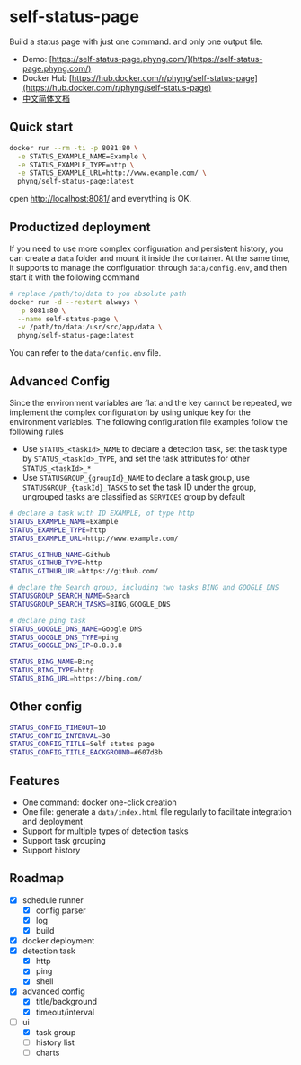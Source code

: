 
# self-status-page

Build a status page with just one command. and only one output file.

- Demo: [https://self-status-page.phyng.com/](https://self-status-page.phyng.com/)
- Docker Hub [https://hub.docker.com/r/phyng/self-status-page](https://hub.docker.com/r/phyng/self-status-page)
- [中文简体文档](https://github.com/phyng/self-status-page/blob/main/README_CN.md)

## Quick start

```bash
docker run --rm -ti -p 8081:80 \
  -e STATUS_EXAMPLE_NAME=Example \
  -e STATUS_EXAMPLE_TYPE=http \
  -e STATUS_EXAMPLE_URL=http://www.example.com/ \
  phyng/self-status-page:latest
```

open [http://localhost:8081/](http://localhost:8081/) and everything is OK.

## Productized deployment

If you need to use more complex configuration and persistent history, you can create a `data` folder and mount it inside the container.
At the same time, it supports to manage the configuration through `data/config.env`, and then start it with the following command

```bash
# replace /path/to/data to you absolute path
docker run -d --restart always \
  -p 8081:80 \
  --name self-status-page \
  -v /path/to/data:/usr/src/app/data \
  phyng/self-status-page:latest
```

You can refer to the `data/config.env` file.

## Advanced Config

Since the environment variables are flat and the key cannot be repeated, we implement the complex configuration by using unique key for the environment variables. The following configuration file examples follow the following rules

- Use `STATUS_<taskId>_NAME` to declare a detection task, set the task type by `STATUS_<taskId>_TYPE`, and set the task attributes for other `STATUS_<taskId>_*`
- Use `STATUSGROUP_{groupId}_NAME` to declare a task group, use `STATUSGROUP_{taskId}_TASKS` to set the task ID under the group, ungrouped tasks are classified as `SERVICES` group by default

```bash
# declare a task with ID EXAMPLE, of type http
STATUS_EXAMPLE_NAME=Example
STATUS_EXAMPLE_TYPE=http
STATUS_EXAMPLE_URL=http://www.example.com/

STATUS_GITHUB_NAME=Github
STATUS_GITHUB_TYPE=http
STATUS_GITHUB_URL=https://github.com/

# declare the Search group, including two tasks BING and GOOGLE_DNS
STATUSGROUP_SEARCH_NAME=Search
STATUSGROUP_SEARCH_TASKS=BING,GOOGLE_DNS

# declare ping task
STATUS_GOOGLE_DNS_NAME=Google DNS
STATUS_GOOGLE_DNS_TYPE=ping
STATUS_GOOGLE_DNS_IP=8.8.8.8

STATUS_BING_NAME=Bing
STATUS_BING_TYPE=http
STATUS_BING_URL=https://bing.com/
```

## Other config

```bash
STATUS_CONFIG_TIMEOUT=10
STATUS_CONFIG_INTERVAL=30
STATUS_CONFIG_TITLE=Self status page
STATUS_CONFIG_TITLE_BACKGROUND=#607d8b
```

## Features

- One command: docker one-click creation
- One file: generate a `data/index.html` file regularly to facilitate integration and deployment
- Support for multiple types of detection tasks
- Support task grouping
- Support history

## Roadmap

- [x] schedule runner
  - [x] config parser
  - [x] log
  - [x] build
- [x] docker deployment
- [x] detection task
  - [x] http
  - [x] ping
  - [x] shell
- [x] advanced config
  - [x] title/background
  - [x] timeout/interval
- [ ] ui
  - [x] task group
  - [ ] history list
  - [ ] charts

